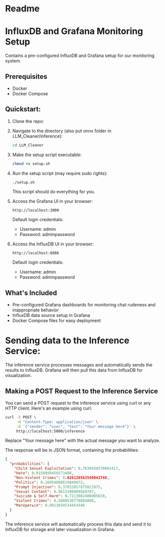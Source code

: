 # Readme

# InfluxDB and Grafana Monitoring Setup

Contains a pre-configured InfluxDB and Grafana setup for our monitoring system. 

## Prerequisites

- Docker
- Docker Compose

## Quickstart:

1. Clone the repo:
2. Navigate to the directory (also put onnx folder in LLM_Cleaner/inference):
    
    ```bash
    cd LLM_Cleaner
    ```
    
3. Make the setup script executable:
    
    ```bash
    chmod +x setup.sh
    ```
    
4. Run the setup script (may require sudo rights):
    
    ```bash
    ./setup.sh
    ```
    
    This script should do everything for you.
    
5. Access the Grafana UI in your browser:
    
    ```
    http://localhost:3000
    ```
    
    Default login credentials:
    
    - Username: admin
    - Password: adminpassword
6. Access the InfluxDB UI in your browser:
    
    ```
    http://localhost:8086
    ```
    
    Default login credentials:
    
    - Username: admin
    - Password: adminpassword

## What's Included

- Pre-configured Grafana dashboards for monitoring chat rudeness and inappropriate behavior
- InfluxDB data source setup in Grafana
- Docker Compose files for easy deployment

# Sending data to the Inference Service:

The inference service processes messages and automatically sends the results to InfluxDB. Grafana will then pull this data from InfluxDB for visualization.

## Making a POST Request to the Inference Service

You can send a POST request to the inference service using curl or any HTTP client. Here's an example using curl:

```bash
curl -X POST \
     -H "Content-Type: application/json" \
     -d '{"sender": "user", "text": "Your message here"}' \
     http://localhost:5000/inference
```

Replace "Your message here" with the actual message you want to analyze.

The response will be in JSON format, containing the probabilities:

```json
{
  "probabilities": {
    "Child Sexual Exploitation": 0.7839430570602417,
    "Hate": 0.9150898456573486,
    "Non-Violent Crimes": 0.026126563549041748,
    "Politics": 0.16054880619049072,
    "Prompt Injection": 0.37052857875823975,
    "Sexual Content": 0.9613398909568787,
    "Suicide & Self-Harm": 0.7113082408905029,
    "Violent Crimes": 0.5088530778884888,
    "Материться": 0.9813034534454346
  }
}
```

The inference service will automatically process this data and send it to InfluxDB for storage and later visualization in Grafana.
